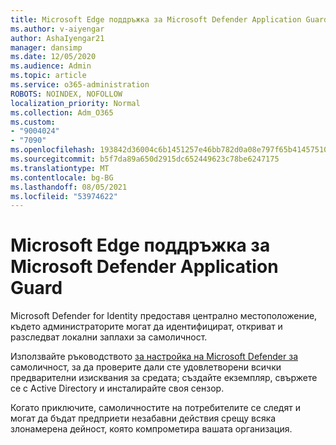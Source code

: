 ```yaml
---
title: Microsoft Edge поддръжка за Microsoft Defender Application Guard
ms.author: v-aiyengar
author: AshaIyengar21
manager: dansimp
ms.date: 12/05/2020
ms.audience: Admin
ms.topic: article
ms.service: o365-administration
ROBOTS: NOINDEX, NOFOLLOW
localization_priority: Normal
ms.collection: Adm_O365
ms.custom:
- "9004024"
- "7090"
ms.openlocfilehash: 193842d36004c6b1451257e46bb782d0a08e797f65b41457510339fb90aa7083
ms.sourcegitcommit: b5f7da89a650d2915dc652449623c78be6247175
ms.translationtype: MT
ms.contentlocale: bg-BG
ms.lasthandoff: 08/05/2021
ms.locfileid: "53974622"
---
```

# <a name="microsoft-edges-support-for-microsoft-defender-application-guard"></a>Microsoft Edge поддръжка за Microsoft Defender Application Guard

Microsoft Defender for Identity предоставя централно местоположение, където администраторите могат да идентифицират, откриват и разследват локални заплахи за самоличност. 

Използвайте ръководството [за настройка на Microsoft Defender за](https://admin.microsoft.com/AdminPortal/Home?#/modernonboarding/microsoftdefenderforidentitysetupguide) самоличност, за да проверите дали сте удовлетворени всички предварителни изисквания за средата; създайте екземпляр, свържете се с Active Directory и инсталирайте своя сензор. 

Когато приключите, самоличностите на потребителите се следят и могат да бъдат предприети незабавни действия срещу всяка злонамерена дейност, която компрометира вашата организация.
